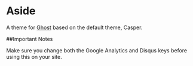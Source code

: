 # Aside

A theme for [Ghost](http://github.com/tryghost/ghost/) based on the default theme, Casper. 

##Important Notes

Make sure you change both the Google Analytics and Disqus keys before using this on your site.
